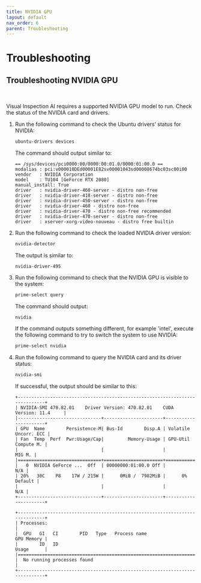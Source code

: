 ```yaml
---
title: NVIDIA GPU
layout: default
nav_order: 6
parent: Troubleshooting
---
```

# Troubleshooting

## Troubleshooting NVIDIA GPU

<br>

Visual Inspection AI requires a supported NVIDIA GPU model to run. Check the status of the NVIDIA card and drivers.

1. Run the following command to check the Ubuntu drivers’ status for NVIDIA:

    ```bash
    ubuntu-drivers devices
    ```

    The command should output similar to:

    ```text
    == /sys/devices/pci0000:00/0000:00:01.0/0000:01:00.0 ==
    modalias : pci:v000010DEd00001E82sv00001043sd00008674bc03sc00i00
    vendor   : NVIDIA Corporation
    model    : TU104 [GeForce RTX 2080]
    manual_install: True
    driver   : nvidia-driver-460-server - distro non-free
    driver   : nvidia-driver-418-server - distro non-free
    driver   : nvidia-driver-450-server - distro non-free
    driver   : nvidia-driver-460 - distro non-free
    driver   : nvidia-driver-470 - distro non-free recommended
    driver   : nvidia-driver-470-server - distro non-free
    driver   : xserver-xorg-video-nouveau - distro free builtin
    ```

2. Run the following command to check the loaded NVIDIA driver version:

    ```bash
    nvidia-detector
    ```

    The output is similar to:

    ```text
    nvidia-driver-495
    ```

3. Run the following command to check that the NVIDIA GPU is visible to the system:

    ```bash
    prime-select query
    ```

    The command should output:

    ```text
    nvidia
    ```

    If the command outputs something different, for example 'intel', execute the following command to try to switch the system to use NVIDIA:

    ```bash
    prime-select nvidia
    ```

4. Run the following command to query the NVIDIA card and its driver status:

    ```bash
    nvidia-smi
    ```

    If successful, the output should be similar to this:

    ```text
    +-----------------------------------------------------------------------------+
    | NVIDIA-SMI 470.82.01    Driver Version: 470.82.01    CUDA Version: 11.4     |
    |-------------------------------+----------------------+----------------------+
    | GPU  Name        Persistence-M| Bus-Id        Disp.A | Volatile Uncorr. ECC |
    | Fan  Temp  Perf  Pwr:Usage/Cap|         Memory-Usage | GPU-Util  Compute M. |
    |                               |                      |               MIG M. |
    |===============================+======================+======================|
    |   0  NVIDIA GeForce ...  Off  | 00000000:01:00.0 Off |                  N/A |
    | 20%   30C    P8    17W / 215W |      0MiB /  7982MiB |      0%      Default |
    |                               |                      |                  N/A |
    +-------------------------------+----------------------+----------------------+

    +-----------------------------------------------------------------------------+
    | Processes:                                                                  |
    |  GPU   GI   CI        PID   Type   Process name                  GPU Memory |
    |        ID   ID                                                   Usage      |
    |=============================================================================|
    |  No running processes found                                                 |
    +-----------------------------------------------------------------------------+
    ```
